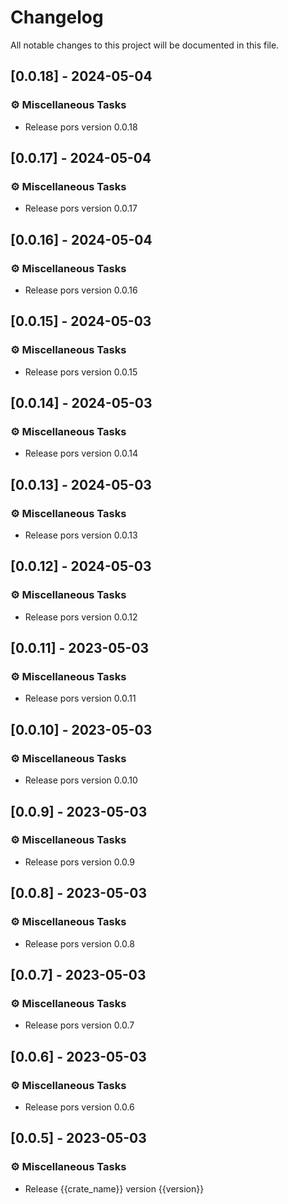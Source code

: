 # Changelog

All notable changes to this project will be documented in this file.

## [0.0.18] - 2024-05-04

### ⚙️ Miscellaneous Tasks

- Release pors version 0.0.18

## [0.0.17] - 2024-05-04

### ⚙️ Miscellaneous Tasks

- Release pors version 0.0.17

## [0.0.16] - 2024-05-04

### ⚙️ Miscellaneous Tasks

- Release pors version 0.0.16

## [0.0.15] - 2024-05-03

### ⚙️ Miscellaneous Tasks

- Release pors version 0.0.15

## [0.0.14] - 2024-05-03

### ⚙️ Miscellaneous Tasks

- Release pors version 0.0.14

## [0.0.13] - 2024-05-03

### ⚙️ Miscellaneous Tasks

- Release pors version 0.0.13

## [0.0.12] - 2024-05-03

### ⚙️ Miscellaneous Tasks

- Release pors version 0.0.12

## [0.0.11] - 2023-05-03

### ⚙️ Miscellaneous Tasks

- Release pors version 0.0.11

## [0.0.10] - 2023-05-03

### ⚙️ Miscellaneous Tasks

- Release pors version 0.0.10

## [0.0.9] - 2023-05-03

### ⚙️ Miscellaneous Tasks

- Release pors version 0.0.9

## [0.0.8] - 2023-05-03

### ⚙️ Miscellaneous Tasks

- Release pors version 0.0.8

## [0.0.7] - 2023-05-03

### ⚙️ Miscellaneous Tasks

- Release pors version 0.0.7

## [0.0.6] - 2023-05-03

### ⚙️ Miscellaneous Tasks

- Release pors version 0.0.6

## [0.0.5] - 2023-05-03

### ⚙️ Miscellaneous Tasks

- Release {{crate_name}} version {{version}}

<!-- generated by git-cliff -->
